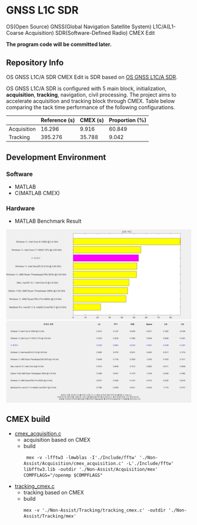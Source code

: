 # GNSS L1C SDR

OS(Open Source) GNSS(Global Navigation Satellite System) L1C/A(L1-Coarse Acquisition) SDR(Software-Defined Radio) CMEX Edit

**The program code will be committed later.**

## Repository Info

OS GNSS L1C/A SDR CMEX Edit is SDR based on [OS GNSS L1C/A SDR](https://github.com/gnsscusdr/CU-SDR-Collection).

OS GNSS L1C/A SDR is configured with 5 main block, initialization, **acquisition**, **tracking**, navigation, civil processing. The project aims to accelerate acquisition and tracking block through CMEX. Table below comparing the tack time performance of the following configurations.

||Reference (s)|CMEX (s)|Proportion (%)|
|-|-|-|-|
|Acquisition|16.296|9.916|60.849|
|Tracking|395.276|35.788|9.042|

## Development Environment
### Software
- MATLAB
- C(MATLAB CMEX)

### Hardware

- MATLAB Benchmark Result

![](./Image/MATLAB%20Bench%201.png)
![](./Image/MATLAB%20Bench%202.png)

## CMEX build

- [cmex_acquisition.c](./Non-Assist/Acquisition/cmex_acquisition.c)
  - acquisition based on CMEX
  - build
    ```console
     mex -v -lfftw3 -lmwblas -I'./Include/fftw' './Non-Assist/Acquisition/cmex_acquisition.c' -L'./Include/fftw' libfftw3.lib -outdir './Non-Assist/Acquisition/mex' COMPFLAGS="/openmp $COMPFLAGS"
    ```
- [tracking_cmex.c](./Non-Assist/Tracking/tracking_cmex.c)
  - tracking based on CMEX
  - build
    ```console
    mex -v './Non-Assist/Tracking/tracking_cmex.c' -outdir './Non-Assist/Tracking/mex'
    ```
